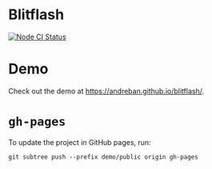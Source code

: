Blitflash
=========

[![Node CI Status](https://github.com/andreban/bubblewrap/blitflash/Node%20CI/badge.svg)](https://github.com/andreban/blitflash/actions?query=workflow%3A%22Node+CI%22)

# Demo

Check out the demo at https://andreban.github.io/blitflash/.

# `gh-pages`

To update the project in GitHub pages, run:

`git subtree push --prefix demo/public origin gh-pages`
